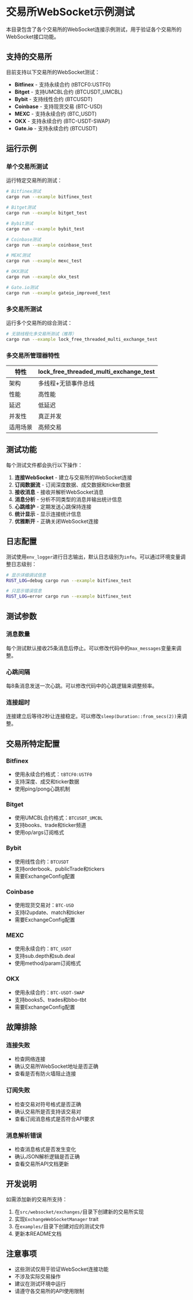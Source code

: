 # 交易所WebSocket示例测试

本目录包含了各个交易所的WebSocket连接示例测试，用于验证各个交易所的WebSocket接口功能。

## 支持的交易所

目前支持以下交易所的WebSocket测试：

- **Bitfinex** - 支持永续合约 (tBTCF0:USTF0)
- **Bitget** - 支持UMCBL合约 (BTCUSDT_UMCBL)
- **Bybit** - 支持线性合约 (BTCUSDT)
- **Coinbase** - 支持现货交易 (BTC-USD)
- **MEXC** - 支持永续合约 (BTC_USDT)
- **OKX** - 支持永续合约 (BTC-USDT-SWAP)
- **Gate.io** - 支持永续合约 (BTCUSDT)

## 运行示例

### 单个交易所测试

运行特定交易所的测试：

```bash
# Bitfinex测试
cargo run --example bitfinex_test

# Bitget测试
cargo run --example bitget_test

# Bybit测试
cargo run --example bybit_test

# Coinbase测试
cargo run --example coinbase_test

# MEXC测试
cargo run --example mexc_test

# OKX测试
cargo run --example okx_test

# Gate.io测试
cargo run --example gateio_improved_test
```

### 多交易所测试

运行多个交易所的综合测试：

```bash
# 无锁线程化多交易所测试（推荐）
cargo run --example lock_free_threaded_multi_exchange_test
```

### 多交易所管理器特性

| 特性 | lock_free_threaded_multi_exchange_test |
|------|----------------------------------------|
| 架构 | 多线程+无锁事件总线 |
| 性能 | 高性能 |
| 延迟 | 低延迟 |
| 并发性 | 真正并发 |
| 适用场景 | 高频交易 |

## 测试功能

每个测试文件都会执行以下操作：

1. **连接WebSocket** - 建立与交易所的WebSocket连接
2. **订阅数据流** - 订阅深度数据、成交数据和ticker数据
3. **接收消息** - 接收并解析WebSocket消息
4. **消息分析** - 分析不同类型的消息并输出统计信息
5. **心跳维护** - 定期发送心跳保持连接
6. **统计显示** - 显示连接统计信息
7. **优雅断开** - 正确关闭WebSocket连接

## 日志配置

测试使用`env_logger`进行日志输出，默认日志级别为`info`。可以通过环境变量调整日志级别：

```bash
# 显示详细调试信息
RUST_LOG=debug cargo run --example bitfinex_test

# 只显示错误信息
RUST_LOG=error cargo run --example bitfinex_test
```

## 测试参数

### 消息数量
每个测试默认接收25条消息后停止。可以修改代码中的`max_messages`变量来调整。

### 心跳间隔
每8条消息发送一次心跳。可以修改代码中的心跳逻辑来调整频率。

### 连接超时
连接建立后等待2秒让连接稳定。可以修改`sleep(Duration::from_secs(2))`来调整。

## 交易所特定配置

### Bitfinex
- 使用永续合约格式：`tBTCF0:USTF0`
- 支持深度、成交和ticker数据
- 使用ping/pong心跳机制

### Bitget
- 使用UMCBL合约格式：`BTCUSDT_UMCBL`
- 支持books、trade和ticker频道
- 使用op/args订阅格式

### Bybit
- 使用线性合约：`BTCUSDT`
- 支持orderbook、publicTrade和tickers
- 需要ExchangeConfig配置

### Coinbase
- 使用现货交易对：`BTC-USD`
- 支持l2update、match和ticker
- 需要ExchangeConfig配置

### MEXC
- 使用永续合约：`BTC_USDT`
- 支持sub.depth和sub.deal
- 使用method/param订阅格式

### OKX
- 使用永续合约：`BTC-USDT-SWAP`
- 支持books5、trades和bbo-tbt
- 需要ExchangeConfig配置

## 故障排除

### 连接失败
- 检查网络连接
- 确认交易所WebSocket地址是否正确
- 查看是否有防火墙阻止连接

### 订阅失败
- 检查交易对符号格式是否正确
- 确认交易所是否支持该交易对
- 查看订阅消息格式是否符合API要求

### 消息解析错误
- 检查消息格式是否发生变化
- 确认JSON解析逻辑是否正确
- 查看交易所API文档更新

## 开发说明

如需添加新的交易所支持：

1. 在`src/websocket/exchanges/`目录下创建新的交易所实现
2. 实现`ExchangeWebSocketManager` trait
3. 在`examples/`目录下创建对应的测试文件
4. 更新本README文档

## 注意事项

- 这些测试仅用于验证WebSocket连接功能
- 不涉及实际交易操作
- 建议在测试环境中运行
- 请遵守各交易所的API使用限制 
